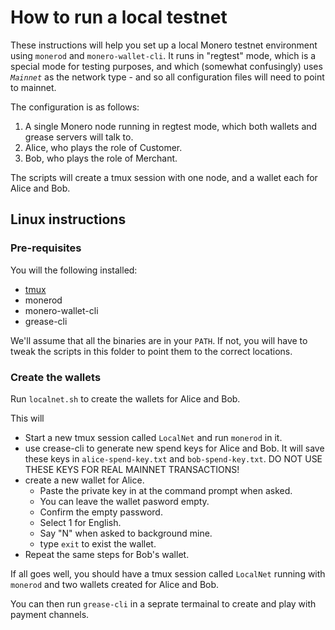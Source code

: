 # How to run a local testnet

These instructions will help you set up a local Monero testnet environment using `monerod` and `monero-wallet-cli`.
It runs in "regtest" mode, which is a special mode for testing purposes, and which (somewhat confusingly) 
uses _`Mainnet`_ as the network type - and so all configuration files will need to point to mainnet.

The configuration is as follows:
1. A single Monero node running in regtest mode, which both wallets and grease servers will talk to.
2. Alice, who plays the role of Customer. 
3. Bob, who plays the role of Merchant.

The scripts will create a tmux session with one node, and a wallet each for Alice and Bob.

## Linux instructions

### Pre-requisites

You will the following installed:
* [tmux](https://github.com/tmux/tmux/wiki)
* monerod
* monero-wallet-cli
* grease-cli 

We'll assume that all the binaries are in your `PATH`. If not, you will have to tweak the scripts in this folder to 
point them to the correct locations.

### Create the wallets

Run `localnet.sh` to create the wallets for Alice and Bob. 

This will 
* Start a new tmux session called `LocalNet` and run `monerod` in it.
* use crease-cli to generate new spend keys for Alice and Bob. It will save these keys in `alice-spend-key.txt` and `bob-spend-key.txt`.
  DO NOT USE THESE KEYS FOR REAL MAINNET TRANSACTIONS!
* create a new wallet for Alice.
  * Paste the private key in at the command prompt when asked.
  * You can leave the wallet pasword empty.
  * Confirm the empty password.
  * Select 1 for English.
  * Say "N" when asked to background mine.
  * type `exit` to exist the wallet.
* Repeat the same steps for Bob's wallet.

If all goes well, you should have a tmux session called `LocalNet` running with `monerod` and two wallets created for Alice and Bob.

You can then run `grease-cli` in a seprate termainal to create and play with payment channels.